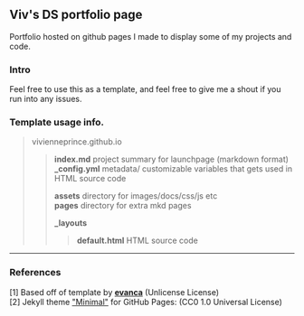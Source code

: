 ## Viv's DS portfolio page
Portfolio hosted on github pages I made to display some of my projects and code.

### Intro
Feel free to use this as a template, and feel free to give me a shout if you run into any issues.


### Template usage info.   
>vivienneprince.github.io    
>>**index.md** project summary for launchpage (markdown format)  
>>**\_config.yml** metadata/ customizable variables that gets used in HTML source code  
>>  
>>**assets** directory for images/docs/css/js etc  
>>**pages** directory for extra mkd pages 
>>
>>**\_layouts**      
>>>**default.html** HTML source code   
 
  
___

### References

[1] Based off of template by [**evanca**](https://github.com/evanca/quick-portfolio) (Unlicense License)
<br>[2] Jekyll theme ["Minimal"](https://github.com/pages-themes/minimal) for GitHub Pages: (CC0 1.0 Universal License)
